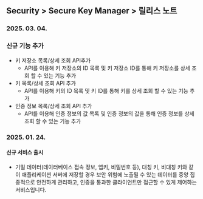 ## Security > Secure Key Manager > 릴리스 노트

### 2025. 03. 04.
### 신규 기능 추가
  * 키 저장소 목록/상세 조회 API추가
    * API를 이용해 키 저장소의 ID 목록 및 키 저장소 ID를 통해 키 저장소를 상세 조회 할 수 있는 기능 추가
  * 키 목록/상세 조회 API 추가
    * API를 이용해 키의 ID 목록 및 키 ID를 통해 키를 상세 조회 할 수 있는 기능 추가
  * 인증 정보 목록/상세 조회 API 추가
    * API를 이용해 인증 정보의 값 목록 및 인증 정보의 값을 통해 인증 정보를 상세 조회 할 수 있는 기능 추가
    
### 2025. 01. 24.
#### 신규 서비스 출시
  * 기밀 데이터(데이터베이스 접속 정보, 앱키, 비밀번호 등), 대칭 키, 비대칭 키와 같이 애플리케이션 서버에 저장할 경우 보안 위험에 노출될 수 있는 데이터를 중앙 집중적으로 안전하게 관리하고, 인증을 통과한 클라이언트만 접근할 수 있게 제어하는 서비스입니다.